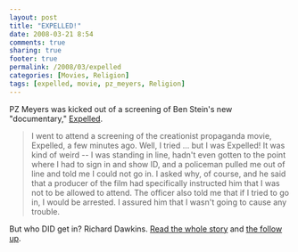 ```yaml
---
layout: post
title: "EXPELLED!"
date: 2008-03-21 8:54
comments: true
sharing: true
footer: true
permalink: /2008/03/expelled
categories: [Movies, Religion]
tags: [expelled, movie, pz_meyers, Religion]
---
```

PZ Meyers was kicked out of a screening of Ben Stein's new "documentary," <a href="http://www.imdb.com/title/tt1091617/">Expelled</a>.

<blockquote>I went to attend a screening of the creationist propaganda movie, Expelled, a few minutes ago. Well, I tried ... but I was Expelled! It was kind of weird -- I was standing in line, hadn't even gotten to the point where I had to sign in and show ID, and a policeman pulled me out of line and told me I could not go in. I asked why, of course, and he said that a producer of the film had specifically instructed him that I was not to be allowed to attend. The officer also told me that if I tried to go in, I would be arrested. I assured him that I wasn't going to cause any trouble.</blockquote>

But who DID get in?  Richard Dawkins.  <a href="http://scienceblogs.com/pharyngula/2008/03/expelled.php">Read the whole story</a> and <a href="http://scienceblogs.com/pharyngula/2008/03/a_late_night_quick_one.php">the follow up</a>.

